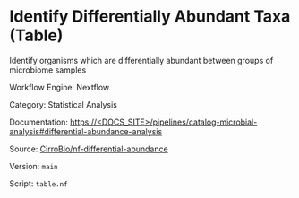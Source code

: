 # Identify Differentially Abundant Taxa (Table)

Identify organisms which are differentially abundant between groups of microbiome samples


Workflow Engine: Nextflow


Category: Statistical Analysis


Documentation: [https://<DOCS_SITE>/pipelines/catalog-microbial-analysis#differential-abundance-analysis](https://<DOCS_SITE>/pipelines/catalog-microbial-analysis#differential-abundance-analysis)


Source: [CirroBio/nf-differential-abundance](CirroBio/nf-differential-abundance)


Version: `main`


Script: `table.nf`

